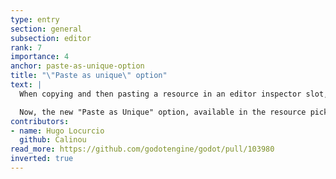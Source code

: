 ```yaml
---
type: entry
section: general
subsection: editor
rank: 7
importance: 4
anchor: paste-as-unique-option
title: "\"Paste as unique\" option"
text: |
  When copying and then pasting a resource in an editor inspector slot, it usually pastes a reference to the copied resources. If you wanted a unique copy instead, you had to manually click on "Make Unique" afterwards.

  Now, the new "Paste as Unique" option, available in the resource picker dropdown, makes the operation way less tedious.
contributors:
- name: Hugo Locurcio
  github: Calinou
read_more: https://github.com/godotengine/godot/pull/103980
inverted: true
---
```

